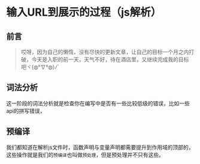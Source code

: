 # 输入URL到展示的过程（js解析）
## 前言
> 哎呀，因为自己的懒惰，没有尽快的更新文章，让自己的目标一个月之内打破，今天是入职的前一天，天气不好，待在酒店里，又继续完成我的目标吧ヾ(◍°∇°◍)ﾉﾞ

## 词法分析
这一阶段的词法分析就是检查你在编写中是否有一些比较低级的错误，比如一些api的拼写错误，

## 预编译
我们都知道在解析js文件时，函数声明与变量声明都需要提升到作用域的顶部的，这些操作就是我们的`预编译`也叫做`预处理`，但是预处理并不只有这些。

